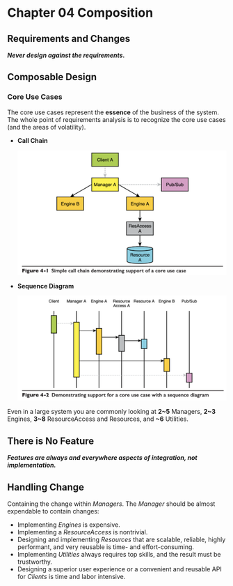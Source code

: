 # Chapter 04 Composition

## Requirements and Changes

***Never design against the requirements.***

## Composable Design

### Core Use Cases

The core use cases represent the **essence** of the business of the system. The whole point of requirements analysis is to recognize the core use cases (and the areas of volatility).

- **Call Chain**

    ![](images/04.01.png)

- **Sequence Diagram**

    ![](images/04.02.png)

Even in a large system you are commonly looking at **2~5** Managers, **2~3** Engines, **3~8** ResourceAccess and Resources, and **~6** Utilities.

## There is No Feature

***Features are always and everywhere aspects of integration, not implementation.***

## Handling Change

Containing the change within *Managers*. The *Manager* should be almost expendable to contain changes:

- Implementing *Engines* is expensive.
- Implementing a *ResourceAccess* is nontrivial.
- Designing and implementing *Resources* that are scalable, reliable, highly performant, and very reusable is time- and effort-consuming.
- Implementing *Utilities* always requires top skills, and the result must be trustworthy.
- Designing a superior user experience or a convenient and reusable API for *Clients* is time and labor intensive.
